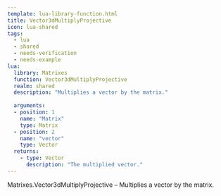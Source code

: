 ```yaml
---
template: lua-library-function.html
title: Vector3dMultiplyProjective
icon: lua-shared
tags:
  - lua
  - shared
  - needs-verification
  - needs-example
lua:
  library: Matrixes
  function: Vector3dMultiplyProjective
  realm: shared
  description: "Multiplies a vector by the matrix."
  
  arguments:
  - position: 1
    name: "Matrix"
    type: Matrix
  - position: 2
    name: "vector"
    type: Vector
  returns:
    - type: Vector
      description: "The multiplied vector."
---
```


<div class="lua__search__keywords">
Matrixes.Vector3dMultiplyProjective &#x2013; Multiplies a vector by the matrix.
</div>
